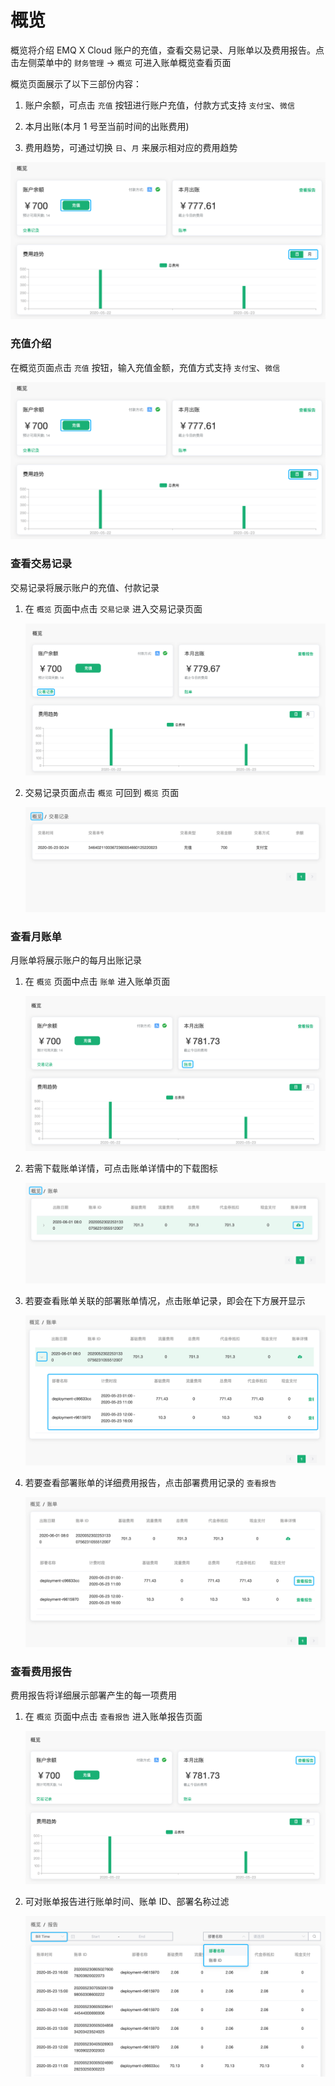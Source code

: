 # 概览

概览将介绍 EMQ X Cloud 账户的充值，查看交易记录、月账单以及费用报告。点击左侧菜单中的 `财务管理` -> `概览` 可进入账单概览查看页面

概览页面展示了以下三部份内容：

1. 账户余额，可点击 `充值` 按钮进行账户充值，付款方式支持 `支付宝`、`微信`

2. 本月出账(本月 1 号至当前时间的出账费用)

3. 费用趋势，可通过切换 `日`、`月` 来展示相对应的费用趋势

![overview](./_assets/overview.png)



### 充值介绍

在概览页面点击 `充值` 按钮，输入充值金额，充值方式支持 `支付宝`、`微信`

![overview](./_assets/overview.png)



### 查看交易记录

交易记录将展示账户的充值、付款记录

1. 在 `概览` 页面中点击 `交易记录` 进入交易记录页面

   ![transactions](./_assets/transactions.png)

2. 交易记录页面点击 `概览` 可回到 `概览` 页面

   ![transactions-list](./_assets/transactions-list.png)



### 查看月账单

月账单将展示账户的每月出账记录

1. 在 `概览` 页面中点击 `账单` 进入账单页面

   ![bills](./_assets/bills.png)

2. 若需下载账单详情，可点击账单详情中的下载图标

   ![bills-download](./_assets/bills-download.png)

3. 若要查看账单关联的部署账单情况，点击账单记录，即会在下方展开显示

   ![bills-details](./_assets/bills-details.png)

4. 若要查看部署账单的详细费用报告，点击部署费用记录的 `查看报告` 

   ![bills-report](./_assets/bills-report.png)



### 查看费用报告

费用报告将详细展示部署产生的每一项费用

1. 在 `概览` 页面中点击 `查看报告` 进入账单报告页面

   ![report](./_assets/report.png)

2. 可对账单报告进行账单时间、账单 ID、部署名称过滤

   ![report-filter](./_assets/report-filter.png)

